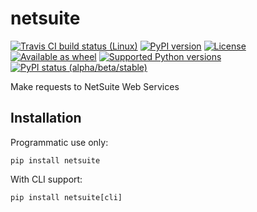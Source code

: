 # netsuite

[![Travis CI build status (Linux)](https://travis-ci.org/jmagnusson/netsuite.svg?branch=master)](https://travis-ci.org/jmagnusson/netsuite)
[![PyPI version](https://img.shields.io/pypi/v/netsuite.svg)](https://pypi.python.org/pypi/netsuite/)
[![License](https://img.shields.io/pypi/l/netsuite.svg)](https://pypi.python.org/pypi/netsuite/)
[![Available as wheel](https://img.shields.io/pypi/wheel/netsuite.svg)](https://pypi.python.org/pypi/netsuite/)
[![Supported Python versions](https://img.shields.io/pypi/pyversions/netsuite.svg)](https://pypi.python.org/pypi/netsuite/)
[![PyPI status (alpha/beta/stable)](https://img.shields.io/pypi/status/netsuite.svg)](https://pypi.python.org/pypi/netsuite/)

Make requests to NetSuite Web Services

## Installation

Programmatic use only:

    pip install netsuite

With CLI support:

    pip install netsuite[cli]
